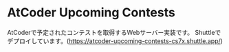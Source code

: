 # AtCoder Upcoming Contests
AtCoderで予定されたコンテストを取得するWebサーバー実装です。
Shuttleでデプロイしています。(https://atcoder-upcoming-contests-cs7x.shuttle.app/)
